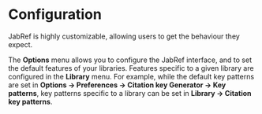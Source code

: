 # Configuration

JabRef is highly customizable, allowing users to get the behaviour they expect.

The **Options** menu allows you to configure the JabRef interface, and to set the default features of your libraries.
Features specific to a given library are configured in the **Library** menu.
For example, while the default key patterns are set in **Options → Preferences → Citation key Generator → Key patterns**, key patterns specific to a library can be set in **Library → Citation key patterns**.
